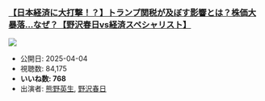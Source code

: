 ### [【日本経済に大打撃！？】トランプ関税が及ぼす影響とは？株価大暴落…なぜ？【野沢春日vs経済スペシャリスト】](https://www.youtube.com/watch?v=l5KcdYVlqSs)
[![](https://img.youtube.com/vi/l5KcdYVlqSs/sddefault.jpg)](https://www.youtube.com/watch?v=l5KcdYVlqSs)
-   公開日: 2025-04-04
-   視聴数: 84,175
-   **いいね数: 768**
-   出演者: [熊野英生](/rehacq_fan/people/熊野英生 "wikilink"), [野沢春日](/rehacq_fan/people/野沢春日 "wikilink")
